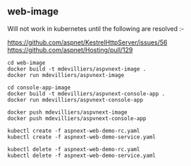 web-image
---------

Will not work in kubernetes until the following are resolved :-

https://github.com/aspnet/KestrelHttpServer/issues/56
https://github.com/aspnet/Hosting/pull/129

```
cd web-image
docker build -t mdevilliers/aspvnext-image .
docker run mdevilliers/aspvnext-image

cd console-app-image
docker build -t mdevilliers/aspvnext-console-app .
docker run mdevilliers/aspvnext-console-app

```

```
docker push mdevilliers/aspvnext-image
docker push mdevilliers/aspvnext-console-app
```


```
kubectl create -f aspnext-web-demo-rc.yaml
kubectl create -f aspnext-web-demo-service.yaml

```

```
kubectl delete -f aspnext-web-demo-rc.yaml
kubectl delete -f aspnext-web-demo-service.yaml
```